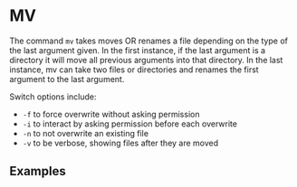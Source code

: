 MV
==

The command `mv` takes moves OR renames a file depending on the type of the last argument given.
In the first instance, if the last argument is a directory it will move all previous arguments into that directory.
In the last instance, mv can take two files or directories and renames the first argument to the last argument.

Switch options include:

* `-f` to force overwrite without asking permission
* `-i` to interact by asking permission before each overwrite
* `-n` to not overwrite an existing file
* `-v` to be verbose, showing files after they are moved

Examples
--------
